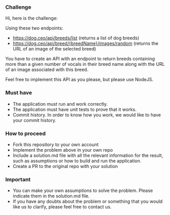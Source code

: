 ### Challenge

Hi, here is the challenge:

Using these two endpoints:
- https://dog.ceo/api/breeds/list (returns a list of dog breeds)
- https://dog.ceo/api/breed/{breedName}/images/random (returns the URL of an image of the selected breed)

You have to create an API with an endpoint to return breeds containing more than a given number of vocals in their breed name along with the URL of an image associated with this breed.

Feel free to implement this API as you please, but please use NodeJS.

### Must have
* The application must run and work correctly.
* The application must have unit tests to prove that it works.
* Commit history. In order to know how you work, we would like to have your commit history.

### How to proceed
* Fork this repository to your own account
* Implement the problem above in your own repo
* Include a solution.md file with all the relevant information for the result, such as assumptions or how to build and run the application.
* Create a PR to the original repo with your solution

### Important
* You can make your own assumptions to solve the problem. Please indicate them in the solution.md file.
* If you have any doubts about the problem or something that you would like us to clarify, please feel free to contact us.

